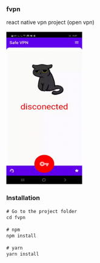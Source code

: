 ### fvpn
react native vpn project (open vpn)
<br>
<br>
<img src="https://github.com/fploit/fvpn/blob/main/fvpn.gif" width="200" height="400">
### Installation
```
# Go to the project folder
cd fvpn
 
# npm
npm install
 
# yarn
yarn install
```
